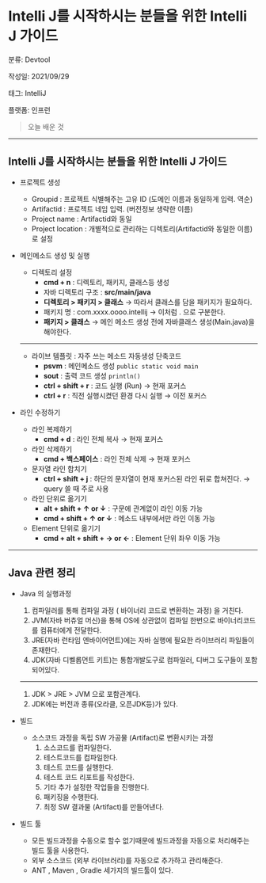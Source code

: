 # Intelli J를 시작하시는 분들을 위한 Intelli J 가이드

분류: Devtool

작성일: 2021/09/29

태그: IntelliJ

플랫폼: 인프런

> 오늘 배운 것
> 

---

## Intelli J를 시작하시는 분들을 위한 Intelli J 가이드

- 프로젝트 생성
    - Groupid : 프로젝트 식별해주는 고유 ID (도메인 이름과 동일하게 입력. 역순)
    - Artifactid : 프로젝트 네임 입력. (버전정보 생략한 이름)
    - Project name : Artifactid와 동일
    - Project location : 개별적으로 관리하는 디렉토리(Artifactid와 동일한 이름)로 설정
    
- 메인메소드 생성 및 실행
    - 디렉토리 설정
        - **cmd + n** : 디렉토리, 패키지, 클래스등 생성
        - 자바 디렉토리 구조 : **src/main/java**
        - **디렉토리 > 패키지 > 클래스** → 따라서 클래스를 담을 패키지가 필요하다.
        - 패키지 명 : com.xxxx.oooo.intellij → 이처럼 . 으로 구분한다.
        - **패키지 > 클래스** → 메인 메소드 생성 전에 자바클래스 생성(Main.java)을 해야한다.
    
    ---
    
    - 라이브 템플릿 : 자주 쓰는 메소드 자동생성 단축코드
        - **psvm** : 메인메소드 생성 `public static void main`
        - **sout** : 출력 코드 생성 `println()`
        - **ctrl + shift + r** : 코드 실행 (Run) → 현재 포커스
        - **ctrl + r** : 직전 실행시켰던 환경 다시 실행 → 이전 포커스
- 라인 수정하기
    - 라인 복제하기
        - **cmd + d** : 라인 전체 복사 → 현재 포커스
    - 라인 삭제하기
        - **cmd + 백스페이스** : 라인 전체 삭제 → 현재 포커스
    - 문자열 라인 합치기
        - **ctrl + shift + j**  : 하단의 문자열이 현재 포커스된 라인 뒤로 합쳐진다. → query 쓸 때 주로 사용
    - 라인 단위로 옮기기
        - **alt + shift + ↑ or ↓** : 구문에 관계없이 라인 이동 가능
        - **cmd + shift + ↑ or ↓** : 메소드 내부에서만 라인 이동 가능
    - Element 단위로 옮기기
        - **cmd + alt + shift + → or ←** : Element 단위 좌우 이동 가능
    

---

## Java 관련 정리

- Java 의 실행과정
    1. 컴파일러를 통해 컴파일 과정 ( 바이너리 코드로 변환하는 과정) 을 거친다.
    2. JVM(자바 버츄얼 머신)을 통해 OS에 상관없이 컴파일 한번으로 바이너리코드를 컴퓨터에게 전달한다.
    3. JRE(자바 런타임 엔바이어먼트)에는 자바 실행에 필요한 라이브러리 파일들이 존재한다.
    4. JDK(자바 디벨롭먼트 키트)는 통합개발도구로 컴파일러, 디버그 도구들이 포함되어있다.
    
    ---
    
    1. JDK > JRE > JVM 으로 포함관계다.
    2. JDK에는 버전과 종류(오라클, 오픈JDK등)가 있다.
    
- 빌드
    - 소스코드 과정을 독립 SW 가공물 (Artifact)로 변환시키는 과정
        1. 소스코드를 컴파일한다.
        2. 테스트코드를 컴파일한다.
        3. 테스트 코드를 실행한다.
        4. 테스트 코드 리포트를 작성한다.
        5. 기타 추가 설정한 작업들을 진행한다.
        6. 패키징을 수행한다.
        7. 최정 SW 결과물 (Artifact)를 만들어낸다.
        
- 빌드 툴
    - 모든 빌드과정을 수동으로 할수 없기때문에 빌드과정을 자동으로 처리해주는 빌드 툴을 사용한다.
    - 외부 소스코드 (외부 라이브러리)를 자동으로 추가하고 관리해준다.
    - ANT , Maven , Gradle 세가지의 빌드툴이 있다.
    

